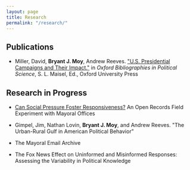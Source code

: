```yaml
---
layout: page
title: Research
permalink: "/research/"
---
```

## Publications
* Miller, David, **Bryant J. Moy**, Andrew Reeves. ["U.S. Presidential Campaigns and Their Impact."](http://www.oxfordbibliographies.com/view/document/obo-9780199756223/obo-9780199756223-0156.xml) in *Oxford Bibliographies in Political Science*, S. L. Maisel, Ed., Oxford University Press

<!-- +## Revise and Resubmit + -->
<!-- + ,* Hacker, Hans, Lisa Bohn, and **Bryant Moy**. "A Grave Responsibility": *Twelve Angry Men*, Critical Thinking, and Cross-Disciplinary Learning Communities.text + -->

## Research in Progress
* [Can Social Pressure Foster Responsiveness?](Projects/SocialPressureMayors.md) An Open Records Field Experiment with Mayoral Offices

* Gimpel, Jim, Nathan Lovin, **Bryant J. Moy**, and Andrew Reeves. "The Urban-Rural Gulf in American Political Behavior"

* The Mayoral Email Archive

* The Fox News Effect on Uninformed and Misinformed Responses: Assessing the Variability in Political Knowledge

